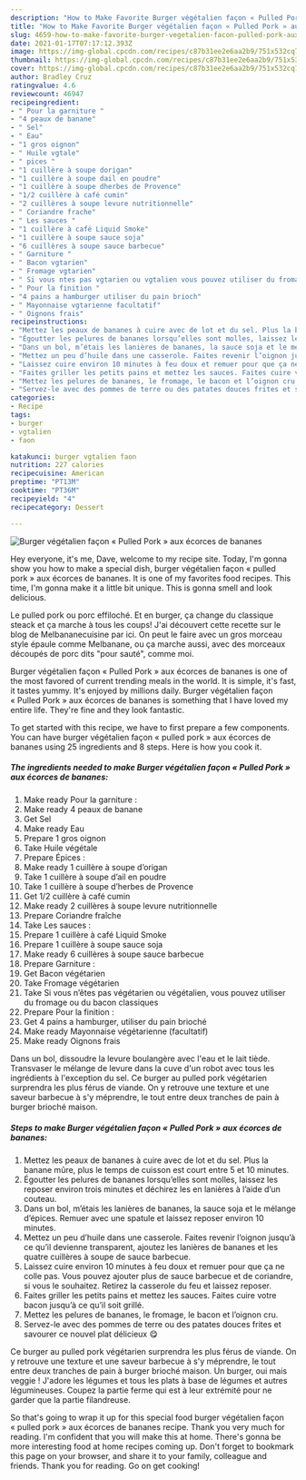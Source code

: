```yaml
---
description: "How to Make Favorite Burger végétalien façon « Pulled Pork » aux écorces de bananes"
title: "How to Make Favorite Burger végétalien façon « Pulled Pork » aux écorces de bananes"
slug: 4659-how-to-make-favorite-burger-vegetalien-facon-pulled-pork-aux-ecorces-de-bananes
date: 2021-01-17T07:17:12.393Z
image: https://img-global.cpcdn.com/recipes/c87b31ee2e6aa2b9/751x532cq70/burger-vegetalien-facon-pulled-pork-aux-ecorces-de-bananes-photo-principale-de-la-recette.jpg
thumbnail: https://img-global.cpcdn.com/recipes/c87b31ee2e6aa2b9/751x532cq70/burger-vegetalien-facon-pulled-pork-aux-ecorces-de-bananes-photo-principale-de-la-recette.jpg
cover: https://img-global.cpcdn.com/recipes/c87b31ee2e6aa2b9/751x532cq70/burger-vegetalien-facon-pulled-pork-aux-ecorces-de-bananes-photo-principale-de-la-recette.jpg
author: Bradley Cruz
ratingvalue: 4.6
reviewcount: 46947
recipeingredient:
- " Pour la garniture "
- "4 peaux de banane"
- " Sel"
- " Eau"
- "1 gros oignon"
- " Huile vgtale"
- " pices "
- "1 cuillère à soupe dorigan"
- "1 cuillère à soupe dail en poudre"
- "1 cuillère à soupe dherbes de Provence"
- "1/2 cuillère à café cumin"
- "2 cuillères à soupe levure nutritionnelle"
- " Coriandre frache"
- " Les sauces "
- "1 cuillère à café Liquid Smoke"
- "1 cuillère à soupe sauce soja"
- "6 cuillères à soupe sauce barbecue"
- " Garniture "
- " Bacon vgtarien"
- " Fromage vgtarien"
- " Si vous ntes pas vgtarien ou vgtalien vous pouvez utiliser du fromage ou du bacon classiques"
- " Pour la finition "
- "4 pains a hamburger utiliser du pain brioch"
- " Mayonnaise vgtarienne facultatif"
- " Oignons frais"
recipeinstructions:
- "Mettez les peaux de bananes à cuire avec de lot et du sel. Plus la banane mûre, plus le temps de cuisson est court entre 5 et 10 minutes."
- "Égoutter les pelures de bananes lorsqu’elles sont molles, laissez les reposer environ trois minutes et déchirez les en lanières à l’aide d’un couteau."
- "Dans un bol, m’étais les lanières de bananes, la sauce soja et le mélange d’épices. Remuer avec une spatule et laissez reposer environ 10 minutes."
- "Mettez un peu d’huile dans une casserole. Faites revenir l’oignon jusqu’à ce qu’il devienne transparent, ajoutez les lanières de bananes et les quatre cuillères à soupe de sauce barbecue."
- "Laissez cuire environ 10 minutes à feu doux et remuer pour que ça ne colle pas. Vous pouvez ajouter plus de sauce barbecue et de coriandre, si vous le souhaitez. Retirez la casserole du feu et laissez reposer."
- "Faites griller les petits pains et mettez les sauces. Faites cuire votre bacon jusqu’à ce qu’il soit grillé."
- "Mettez les pelures de bananes, le fromage, le bacon et l’oignon cru."
- "Servez-le avec des pommes de terre ou des patates douces frites et savourer ce nouvel plat délicieux 😋"
categories:
- Recipe
tags:
- burger
- vgtalien
- faon

katakunci: burger vgtalien faon 
nutrition: 227 calories
recipecuisine: American
preptime: "PT13M"
cooktime: "PT36M"
recipeyield: "4"
recipecategory: Dessert

---
```



![Burger végétalien façon « Pulled Pork » aux écorces de bananes](https://img-global.cpcdn.com/recipes/c87b31ee2e6aa2b9/751x532cq70/burger-vegetalien-facon-pulled-pork-aux-ecorces-de-bananes-photo-principale-de-la-recette.jpg)

Hey everyone, it's me, Dave, welcome to my recipe site. Today, I'm gonna show you how to make a special dish, burger végétalien façon « pulled pork » aux écorces de bananes. It is one of my favorites food recipes. This time, I'm gonna make it a little bit unique. This is gonna smell and look delicious.

Le pulled pork ou porc effiloché. Et en burger, ça change du classique steack et ça marche à tous les coups! J&#39;ai découvert cette recette sur le blog de Melbananecuisine par ici. On peut le faire avec un gros morceau style épaule comme Melbanane, ou ça marche aussi, avec des morceaux découpés de porc dits &#34;pour sauté&#34;, comme moi.

Burger végétalien façon « Pulled Pork » aux écorces de bananes is one of the most favored of current trending meals in the world. It is simple, it's fast, it tastes yummy. It's enjoyed by millions daily. Burger végétalien façon « Pulled Pork » aux écorces de bananes is something that I have loved my entire life. They're fine and they look fantastic.


To get started with this recipe, we have to first prepare a few components. You can have burger végétalien façon « pulled pork » aux écorces de bananes using 25 ingredients and 8 steps. Here is how you cook it.

<!--inarticleads1-->

##### The ingredients needed to make Burger végétalien façon « Pulled Pork » aux écorces de bananes:

1. Make ready  Pour la garniture :
1. Make ready 4 peaux de banane
1. Get  Sel
1. Make ready  Eau
1. Prepare 1 gros oignon
1. Take  Huile végétale
1. Prepare  Épices :
1. Make ready 1 cuillère à soupe d’origan
1. Take 1 cuillère à soupe d’ail en poudre
1. Take 1 cuillère à soupe d’herbes de Provence
1. Get 1/2 cuillère à café cumin
1. Make ready 2 cuillères à soupe levure nutritionnelle
1. Prepare  Coriandre fraîche
1. Take  Les sauces :
1. Prepare 1 cuillère à café Liquid Smoke
1. Prepare 1 cuillère à soupe sauce soja
1. Make ready 6 cuillères à soupe sauce barbecue
1. Prepare  Garniture :
1. Get  Bacon végétarien
1. Take  Fromage végétarien
1. Take  Si vous n’êtes pas végétarien ou végétalien, vous pouvez utiliser du fromage ou du bacon classiques
1. Prepare  Pour la finition :
1. Get 4 pains a hamburger, utiliser du pain brioché
1. Make ready  Mayonnaise végétarienne (facultatif)
1. Make ready  Oignons frais


Dans un bol, dissoudre la levure boulangère avec l&#39;eau et le lait tiède. Transvaser le mélange de levure dans la cuve d&#39;un robot avec tous les ingrédients à l&#39;exception du sel. Ce burger au pulled pork végétarien surprendra les plus férus de viande. On y retrouve une texture et une saveur barbecue à s&#39;y méprendre, le tout entre deux tranches de pain à burger brioché maison. 

<!--inarticleads2-->

##### Steps to make Burger végétalien façon « Pulled Pork » aux écorces de bananes:

1. Mettez les peaux de bananes à cuire avec de lot et du sel. Plus la banane mûre, plus le temps de cuisson est court entre 5 et 10 minutes.
1. Égoutter les pelures de bananes lorsqu’elles sont molles, laissez les reposer environ trois minutes et déchirez les en lanières à l’aide d’un couteau.
1. Dans un bol, m’étais les lanières de bananes, la sauce soja et le mélange d’épices. Remuer avec une spatule et laissez reposer environ 10 minutes.
1. Mettez un peu d’huile dans une casserole. Faites revenir l’oignon jusqu’à ce qu’il devienne transparent, ajoutez les lanières de bananes et les quatre cuillères à soupe de sauce barbecue.
1. Laissez cuire environ 10 minutes à feu doux et remuer pour que ça ne colle pas. Vous pouvez ajouter plus de sauce barbecue et de coriandre, si vous le souhaitez. Retirez la casserole du feu et laissez reposer.
1. Faites griller les petits pains et mettez les sauces. Faites cuire votre bacon jusqu’à ce qu’il soit grillé.
1. Mettez les pelures de bananes, le fromage, le bacon et l’oignon cru.
1. Servez-le avec des pommes de terre ou des patates douces frites et savourer ce nouvel plat délicieux 😋


Ce burger au pulled pork végétarien surprendra les plus férus de viande. On y retrouve une texture et une saveur barbecue à s&#39;y méprendre, le tout entre deux tranches de pain à burger brioché maison. Un burger, oui mais veggie ! J&#39;adore les légumes et tous les plats à base de légumes et autres légumineuses. Coupez la partie ferme qui est à leur extrémité pour ne garder que la partie filandreuse. 

So that's going to wrap it up for this special food burger végétalien façon « pulled pork » aux écorces de bananes recipe. Thank you very much for reading. I'm confident that you will make this at home. There's gonna be more interesting food at home recipes coming up. Don't forget to bookmark this page on your browser, and share it to your family, colleague and friends. Thank you for reading. Go on get cooking!
